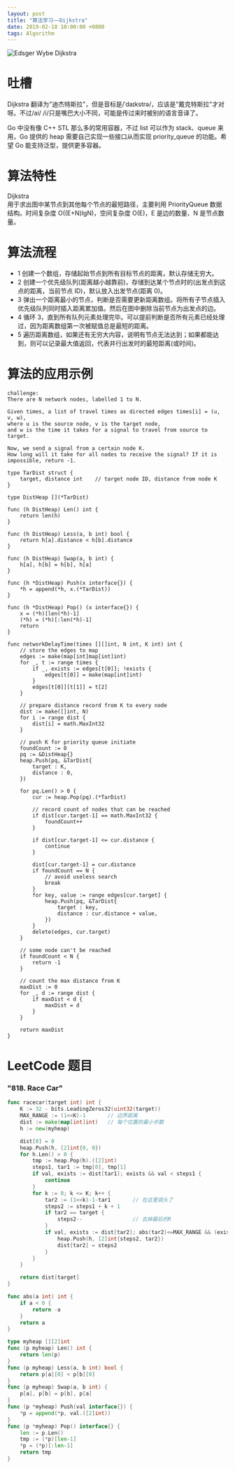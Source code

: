 ```yaml
---
layout: post
title: "算法学习——Dijkstra"
date: 2019-02-18 10:00:00 +0800
tags: Algorithm
---
```


![Edsger Wybe Dijkstra](/assets/images/2019-02-18-Algorithm_Dijkstra_1.jpg)

# 吐槽

Dijkstra 翻译为"迪杰特斯拉"，但是音标是/ˈdaɪkstrə/，应该是"戴克特斯拉"才对呀。不过/ai/ /i/只是嘴巴大小不同，可能是传过来时被别的语言音译了。

Go 中没有像 C++ STL 那么多的常用容器，不过 list 可以作为 stack、queue 来用，Go 提供的 heap 需要自己实现一些接口从而实现 priority_queue 的功能。希望 Go 能支持泛型，提供更多容器。

# 算法特性

Dijkstra<br/>
用于求出图中某节点到其他每个节点的最短路径，主要利用 PriorityQueue 数据结构。时间复杂度 O((E+N)lgN)，空间复杂度 O(E)，E 是边的数量、N 是节点数量。

# 算法流程

- 1 创建一个数组，存储起始节点到所有目标节点的距离，默认存储无穷大。
- 2 创建一个优先级队列(距离越小越靠前)，存储到达某个节点时的(出发点到这点的距离，当前节点 ID)，默认放入出发节点(距离 0)。
- 3 弹出一个距离最小的节点，判断是否需要更新距离数组。将所有子节点插入优先级队列同时插入距离累加值。然后在图中删除当前节点为出发点的边。
- 4 循环 3，直到所有队列元素处理完毕。可以提前判断是否所有元素已经处理过，因为距离数组第一次被赋值总是最短的距离。
- 5 遍历距离数组，如果还有无穷大内容，说明有节点无法达到；如果都能达到，则可以记录最大值返回，代表并行出发时的最短距离(或时间)。

# 算法的应用示例

```
challenge:
There are N network nodes, labelled 1 to N.

Given times, a list of travel times as directed edges times[i] = (u, v, w),
where u is the source node, v is the target node,
and w is the time it takes for a signal to travel from source to target.

Now, we send a signal from a certain node K.
How long will it take for all nodes to receive the signal? If it is impossible, return -1.

type TarDist struct {
    target, distance int    // target node ID, distance from node K
}

type DistHeap [](*TarDist)

func (h DistHeap) Len() int {
    return len(h)
}

func (h DistHeap) Less(a, b int) bool {
    return h[a].distance < h[b].distance
}

func (h DistHeap) Swap(a, b int) {
    h[a], h[b] = h[b], h[a]
}

func (h *DistHeap) Push(x interface{}) {
    *h = append(*h, x.(*TarDist))
}

func (h *DistHeap) Pop() (x interface{}) {
    x = (*h)[len(*h)-1]
    (*h) = (*h)[:len(*h)-1]
    return
}

func networkDelayTime(times [][]int, N int, K int) int {
    // store the edges to map
    edges := make(map[int]map[int]int)
    for _, t := range times {
        if _, exists := edges[t[0]]; !exists {
            edges[t[0]] = make(map[int]int)
        }
        edges[t[0]][t[1]] = t[2]
    }

    // prepare distance record from K to every node
    dist := make([]int, N)
    for i := range dist {
        dist[i] = math.MaxInt32
    }

    // push K for priority queue initiate
    foundCount := 0
    pq := &DistHeap{}
    heap.Push(pq, &TarDist{
        target : K,
        distance : 0,
    })

    for pq.Len() > 0 {
        cur := heap.Pop(pq).(*TarDist)

        // record count of nodes that can be reached
        if dist[cur.target-1] == math.MaxInt32 {
            foundCount++
        }

        if dist[cur.target-1] <= cur.distance {
            continue
        }

        dist[cur.target-1] = cur.distance
        if foundCount == N {
            // avoid useless search
            break
        }
        for key, value := range edges[cur.target] {
            heap.Push(pq, &TarDist{
                target : key,
                distance : cur.distance + value,
            })
        }
        delete(edges, cur.target)
    }

    // some node can't be reached
    if foundCount < N {
        return -1
    }

    // count the max distance from K
    maxDist := 0
    for _, d := range dist {
        if maxDist < d {
            maxDist = d
        }
    }

    return maxDist
}
```

# LeetCode 题目

### "818. Race Car"

```Go
func racecar(target int) int {
    K := 32 - bits.LeadingZeros32(uint32(target))
    MAX_RANGE := (1<<K)-1       // 边界距离
    dist := make(map[int]int)   // 每个位置的最小步数
    h := new(myheap)

    dist[0] = 0
    heap.Push(h, [2]int{0, 0})
    for h.Len() > 0 {
        tmp := heap.Pop(h).([2]int)
        steps1, tar1 := tmp[0], tmp[1]
        if val, exists := dist[tar1]; exists && val < steps1 {
            continue
        }
        for k := 0; k <= K; k++ {
            tar2 := (1<<k)-1-tar1       // 在这里调头了
            steps2 := steps1 + k + 1
            if tar2 == target {
                steps2--                // 去掉最后的R
            }
            if val, exists := dist[tar2]; abs(tar2)<=MAX_RANGE && (exists && val>steps2 || !exists) {
                heap.Push(h, [2]int{steps2, tar2})
                dist[tar2] = steps2
            }
        }
    }

    return dist[target]
}

func abs(a int) int {
    if a < 0 {
        return -a
    }
    return a
}

type myheap [][2]int
func (p myheap) Len() int {
    return len(p)
}
func (p myheap) Less(a, b int) bool {
    return p[a][0] < p[b][0]
}
func (p myheap) Swap(a, b int) {
    p[a], p[b] = p[b], p[a]
}
func (p *myheap) Push(val interface{}) {
    *p = append(*p, val.([2]int))
}
func (p *myheap) Pop() interface{} {
    len := p.Len()
    tmp := (*p)[len-1]
    *p = (*p)[:len-1]
    return tmp
}
```
